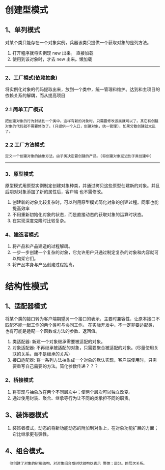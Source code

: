 # 创建型模式
## 1、单列模式
  对某个类只能存在一个对象实例，兵器该类只提供一个获取对象的是列方法。
  
  1) 打开程序就将实例现 new 出来。 直接加载
  2) 使用到该对象时，才去 new 出来。懒加载


---

### 2、工厂模式(依赖抽象)
将实例化对象的代码提取出来，放到一个类中，统一管理和维护。达到和主项目的依赖关系的解耦，而从提高项目
### 2.1 简单工厂模式
    把创建对象的行为封装到一个类中，这样有新的对象时，只需要修改该类就可以了。其它有创建对象的代码就不需要修改了。(只提供一个入口，创建对象，统一管理)，如果分散创建就太乱了。

### 2.2 工厂方法模式
    定义一个创建对象的抽象方法，由子类决定要创建的产品。(将创建对象延迟到子类创建中)
  
---

### 3、原型模式
原型模式用原型实例制定创建对象种类，并通过拷贝这些原型创建新的对象。并且后期对对象添加了新的属性后，客户端
也不需修改。
1) 创建新的对象比较复杂时，可以利用原型模式简化对象的创建过程。同事也能提高效率
2) 不用重新初始化对象的状态，而是直接动态的获取对象的运算时状态。
3) 在实现深度克隆时比较复杂。

### 4、建造者模式
1) 将产品和产品建造的过程解耦。
2) 一步一步创建一个复杂的对象，它允许用户只通过制定复杂的对象和内容就可以构架它们。
3) 将产品本身与产品创建过程抽离。


# 结构性模式

## 1、适配器模式
将某个类的接口转为客户端期望另一个接口的表示，主要时兼容性，让原本接口不匹配不能一起工作的两个类可与协同工作。
在实际开发中，不一定非要适配类，也有可能是适配一个函数或方法的参数、返回值。

1) 类适配器: 新建一个对象继承需要被适配的对象。
2) 对象适配器:  不再继承被适配的对象，只需要聚合被适配的对象。(尽量使用关联的关系，而不是继承的关系)
3) 接口适配器: 将一系列方法抽象成一个对象的默认实现，客户端使用时，只需要重写自己需要的方法。简化参数传递？？？

### 2、桥接模式

1) 将实现与抽象放在两个不同层次中；使两个层次可以独立改变。
2) 通过使用封装、聚合、继承等行为让不同的类承担不同的职责。


## 3、装饰器模式
1) 装饰者模式，动态的将新功能动态的附加到对象上，在对象功能扩展的方面；它比继承更有弹性。

## 4、组合模式。
      他创建了对象的树形结构，对对象组合成树状结构以表示 整体；部分。的层次关系。 
